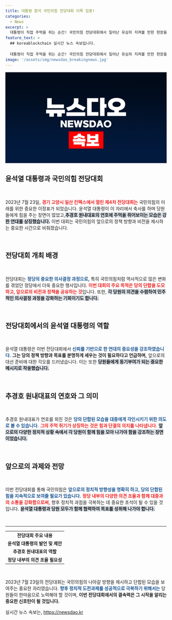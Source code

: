 ```yaml
---
title: 대통령 참석 국민의힘 전당대회 이목 집중!
categories:
  - News
excerpt: >
  대통령이 직접 주먹을 쥐는 순간! 국민의힘 전당대회에서 일어난 유심히 지켜볼 만한 현장을 지금 바로 확인해보세요!
feature_text: >
  ## koreablockchain 실시간 뉴스 속보입니다.

  대통령이 직접 주먹을 쥐는 순간! 국민의힘 전당대회에서 일어난 유심히 지켜볼 만한 현장을 지금 바로 확인해보세요!
image: '/assets/img/newsdao_breakingnews.jpg'
---
```


<p><img src="/assets/img/newsdao_breakingnews.jpg" alt="koreablockchain 속보" /></p>

<h2 data-ke-size="size26">윤석열 대통령과 국민의힘 전당대회</h2>

<p data-ke-size="size16">&nbsp;</p>

<p data-ke-size="size16">2023년 7월 23일, <b><span style="color: #ee2323;">경기 고양시 일산 킨텍스에서 열린 제4차 전당대회는</span></b> 국민의힘의 미래를 위한 중요한 이정표가 되었습니다. 윤석열 대통령이 이 자리에서 축사를 하며 당원들에게 힘을 주는 장면이 많았고,<b><span style="background-color: #21538527;">추경호 원내대표의 연호에 주먹을 쥐어보이는 모습은 강한 연대를 상징했습니다.</span></b> 이번 대회는 국민의힘의 앞으로의 정책 방향과 비전을 제시하는 중요한 시간으로 비춰졌습니다.</p>

<p data-ke-size="size16">&nbsp;</p>

<h2 data-ke-size="size26">전당대회 개최 배경</h2>

<p data-ke-size="size16">&nbsp;</p>

<p data-ke-size="size16">전당대회는 <b><span style="color: #1a5490;">정당의 중요한 의사결정 과정으로,</span></b> 특히 국민의힘처럼 역사적으로 많은 변화를 겪었던 정당에서 더욱 중요한 행사입니다. <b><span style="color: #ee2323;">이번 대회의 주요 목적은 당의 단합을 도모하고, 앞으로의 비전과 정책을 공유하는 것</span></b>입니다. 또한, <b><span style="background-color: #21538527;">각 당원의 의견을 수렴하여 민주적인 의사결정 과정을 강화하는 기회이기도 합니다.</span></b></p>

<p data-ke-size="size16">&nbsp;</p>

<h2 data-ke-size="size26">전당대회에서의 윤석열 대통령의 역할</h2>

<p data-ke-size="size16">&nbsp;</p>

<p data-ke-size="size16">윤석열 대통령은 이번 전당대회에서 <b><span style="color: #1a5490;">신뢰를 기반으로 한 연대의 중요성을 강조하였습니다.</span></b> <b><span style="ee2323;">그는 당의 정책 방향과 목표를 분명하게 세우는 것이 필요하다고 언급하며,</span></b> 앞으로의 대선 준비에 대한 각오를 드러냈습니다. 이는 또한 <b><span style="background-color: #21538527;">당원들에게 동기부여가 되는 중요한 메시지로 작용했습니다.</span></b> </p>

<p data-ke-size="size16">&nbsp;</p>

<h2 data-ke-size="size26">추경호 원내대표의 연호와 그 의미</h2>

<p data-ke-size="size16">&nbsp;</p>

<p data-ke-size="size16">추경호 원내대표가 연호를 외친 것은 <b><span style="color: #1a5490;">당의 단합된 모습을 대중에게 각인시키기 위한 의도로 볼 수 있습니다.</span></b> <b><span style="color: #ee2323;">그의 주먹 쥐기가 상징하는 것은 힘과 단결의 의지를 나타냅니다.</span></b> <b><span style="background-color: #21538527;">앞으로의 다양한 정치적 상황 속에서 각 당원이 함께 힘을 모아 나가야 함을 강조하는 장면이었습니다.</span></b></p>

<p data-ke-size="size16">&nbsp;</p>

<h2 data-ke-size="size26">앞으로의 과제와 전망</h2>

<p data-ke-size="size16">&nbsp;</p>

<p data-ke-size="size16">이번 전당대회를 통해 국민의힘은 <b><span style="color: #1a5490;">앞으로의 정치적 방향성을 명확히 하고, 당의 단합된 힘을 지속적으로 보여줄 필요가 있습니다.</span></b> <b><span style="color: #ee2323;">정당 내부의 다양한 의견 조율과 함께 대중과의 소통을 강화함으로써,</span></b> 향후 정치적 과점을 극복하는 데 중요한 초석이 될 수 있을 것입니다. <b><span style="background-color: #21538527;">윤석열 대통령과 당원 모두가 함께 협력하여 목표를 성취해 나가야 합니다.</span></b></p>

<p data-ke-size="size16">&nbsp;</p>

<hr />

<table style="width: 100%;">
    <tr>
        <td style="text-align: center; height: 17px;"><b>전당대회 주요 내용</b></td>
    </tr>
    <tr>
        <td style="text-align: center; height: 17px;"><b>윤석열 대통령의 발언 및 제안</b></td>
    </tr>
    <tr>
        <td style="text-align: center; height: 17px;"><b>추경호 원내대표의 역할</b></td>
    </tr>
    <tr>
        <td style="text-align: center; height: 17px;"><b>정당 내부의 의견 조율 필요성</b></td>
    </tr>
</table>

<p data-ke-size="size16">&nbsp;</p>

<p data-ke-size="size16">2023년 7월 23일의 전당대회는 국민의힘의 나아갈 방향을 제시하고 단합된 모습을 보여주는 중요한 자리였습니다. <b><span style="color: #1a5490;">향후 정치적 도전과제를 성공적으로 극복하기 위해서는</span></b> 당원들이 한마음으로 노력해야 할 것이며, <b><span style="ee2323;">이번 전당대회에서의 결속력은 그 시작을 알리는 중요한 신호탄이 될 것입니다.</span></b></p>
실시간 뉴스 속보는, <a href="https://newsdao.kr" rel="dofollow">https://newsdao.kr</a>


